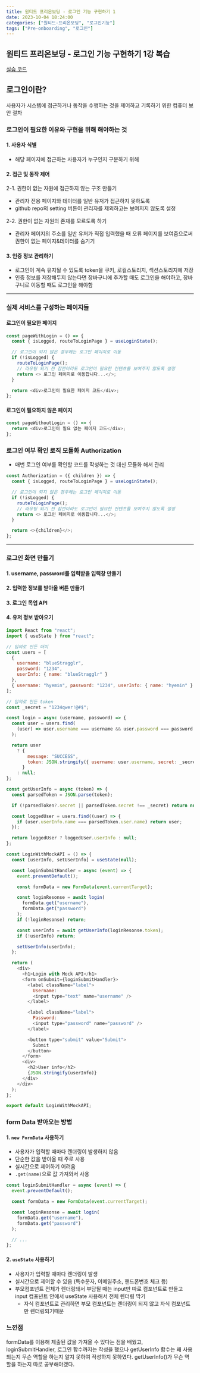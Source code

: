 ```yaml
---
title: 원티드 프리온보딩 - 로그인 기능 구현하기 1
date: 2023-10-04 18:24:00
categories: ["원티드-프리온보딩", "로그인기능"]
tags: ["Pre-onboarding", "로그인"]
---
```


## 원티드 프리온보딩 - 로그인 기능 구현하기 1강 복습

[실습 코드](https://github.com/hyemin12/wanted-pre-onboarding-10-fe-q1)

## 로그인이란?

사용자가 시스템에 접근하거나 동작을 수행하는 것을 제어하고 기록하기 위한 컴퓨터 보안 절차

### 로그인이 필요한 이유와 구현을 위해 해야하는 것

#### 1. 사용자 식별

- 해당 페이지에 접근하는 사용자가 누구인지 구분하기 위해

#### 2. 접근 및 동작 제어

2-1. 권한이 없는 자원에 접근하지 않는 구조 만들기

- 관리자 전용 페이지와 데이터를 일반 유저가 접근하지 못하도록
- github repo의 setting 버튼이 관리자를 제외하고는 보여지지 않도록 설정

2-2. 권한이 없는 자원의 존재를 모르도록 하기

- 관리자 페이지의 주소를 일반 유저가 직접 입력했을 때 오류 페이지를 보여줌으로써 권한이 없는 페이지&데이터를 숨기기

#### 3. 인증 정보 관리하기

- 로그인이 계속 유지될 수 있도록 token을 쿠키, 로컬스토리지, 섹션스토리지에 저장
- 인증 정보를 저장해두지 않는다면 장바구니에 추가할 때도 로그인을 해야하고, 장바구니로 이동할 때도 로그인을 해야함

---

### 실제 서비스를 구성하는 페이지들

#### 로그인이 필요한 페이지

```js
const pageWithLogin = () => {
  const { isLogged, routeToLoginPage } = useLoginState();

  // 로그인이 되지 않은 경우에는 로그인 페이지로 이동
  if (!isLogged) {
    routeToLoginPage();
    // 라우팅 되기 전 잠깐이라도 로그인이 필요한 컨텐츠를 보여주지 않도록 설정
    return <> 로그인 페이지로 이동합니다...</>;
  }

  return <div>로그인이 필요한 페이지 코드</div>;
};
```

#### 로그인이 필요하지 않은 페이지

```js
const pageWithoutLogin = () => {
  return <div>로그인이 필요 없는 페이지 코드</div>;
};
```

### 로그인 여부 확인 로직 모듈화 Authorization

- 매번 로그인 여부를 확인할 코드를 작성하는 것 대신 모듈화 해서 관리

```js
const Authorization = ({ children }) => {
  const { isLogged, routeToLoginPage } = useLoginState();

  // 로그인이 되지 않은 경우에는 로그인 페이지로 이동
  if (!isLogged) {
    routeToLoginPage();
    // 라우팅 되기 전 잠깐이라도 로그인이 필요한 컨텐츠를 보여주지 않도록 설정
    return <> 로그인 페이지로 이동합니다...</>;
  }

  return <>{children}</>;
};
```

---

### 로그인 화면 만들기

#### 1. username, password를 입력받을 입력창 만들기

#### 2. 입력한 정보를 받아올 버튼 만들기

#### 3. 로그인 목업 API

#### 4. 유저 정보 받아오기

```js
import React from "react";
import { useState } from "react";

// 임의로 만든 더미
const users = [
  {
    username: "blueStragglr",
    password: "1234",
    userInfo: { name: "blueStragglr" }
  },
  { username: "hyemin", password: "1234", userInfo: { name: "hyemin" } }
];

// 임의로 만든 token
const _secret = "1234qwer!@#$";

const login = async (username, password) => {
  const user = users.find(
    (user) => user.username === username && user.password === password
  );

  return user
    ? {
        message: "SUCCESS",
        token: JSON.stringify({ username: user.username, secret: _secret })
      }
    : null;
};

const getUserInfo = async (token) => {
  const parsedToken = JSON.parse(token);

  if (!parsedToken?.secret || parsedToken.secret !== _secret) return null;

  const loggedUser = users.find((user) => {
    if (user.userInfo.name === parsedToken.user.name) return user;
  });

  return loggedUser ? loggedUser.userInfo : null;
};

const LoginWithMockAPI = () => {
  const [userInfo, setUserInfo] = useState(null);

  const loginSubmitHandler = async (event) => {
    event.preventDefault();

    const formData = new FormData(event.currentTarget);

    const loginResonse = await login(
      formData.get("username"),
      formData.get("password")
    );
    if (!loginResonse) return;

    const userInfo = await getUserInfo(loginResonse.token);
    if (!userInfo) return;

    setUserInfo(userInfo);
  };

  return (
    <div>
      <h1>Login with Mock API</h1>
      <form onSubmit={loginSubmitHandler}>
        <label className="label">
          Username:
          <input type="text" name="username" />
        </label>

        <label className="label">
          Password:
          <input type="password" name="password" />
        </label>

        <button type="submit" value="Submit">
          Submit
        </button>
      </form>
      <div>
        <h2>User info</h2>
        {JSON.stringify(userInfo)}
      </div>
    </div>
  );
};

export default LoginWithMockAPI;
```

### form Data 받아오는 방법

#### 1. `new FormData` 사용하기

- 사용자가 입력할 때마다 렌더링이 발생하지 않음
- 단순한 값을 받아올 때 주로 사용
- 실시간으로 제어하기 어려움
- `.get(name)`으로 값 가져와서 사용

```js
const loginSubmitHandler = async (event) => {
  event.preventDefault();

  const formData = new FormData(event.currentTarget);

  const loginResonse = await login(
    formData.get("username"),
    formData.get("password")
  );

  // ...
};
```

#### 2. `useState` 사용하기

- 사용자가 입력할 때마다 렌더링이 발생
- 실시간으로 제어할 수 있음 (특수문자, 이메일주소, 핸드폰번호 체크 등)
- 부모컴포넌트 전체가 렌더링돼서 부담될 때는 input만 따로 컴포넌트로 만들고 input 컴포넌트 안에서 useState 사용해서 전체 렌더링 막기
  - 자식 컴포넌트로 관리하면 부모 컴포넌트는 렌더링이 되지 않고 자식 컴포넌트만 렌더링되기때문

### 느낀점

formData를 이용해 제출된 값을 가져올 수 있다는 점을 배웠고,  
loginSubmitHandler, 로그인 함수까지는 작성을 했으나 getUserInfo 함수는 왜 사용되는지 무슨 역할을 하는지 알지 못하여 작성하지 못하였다. getUserInfo()가 무슨 역할을 하는지 따로 공부해야겠다.
